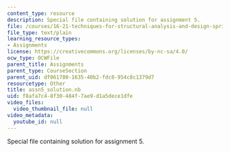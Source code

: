 ```yaml
---
content_type: resource
description: Special file containing solution for assignment 5.
file: /courses/16-21-techniques-for-structural-analysis-and-design-spring-2005/f8afa7c48f30484f7ae9d1a5dece1dfe_assn5_solution.nb
file_type: text/plain
learning_resource_types:
- Assignments
license: https://creativecommons.org/licenses/by-nc-sa/4.0/
ocw_type: OCWFile
parent_title: Assignments
parent_type: CourseSection
parent_uid: df061780-1635-40b2-fdc8-954c8c1379d7
resourcetype: Other
title: assn5_solution.nb
uid: f8afa7c4-8f30-484f-7ae9-d1a5dece1dfe
video_files:
  video_thumbnail_file: null
video_metadata:
  youtube_id: null
---
```

Special file containing solution for assignment 5.